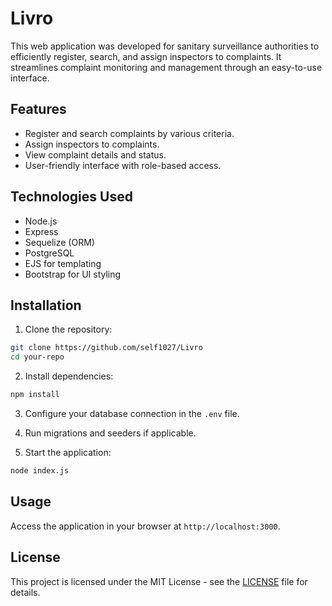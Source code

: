 ﻿# Livro

This web application was developed for sanitary surveillance authorities to efficiently register, search, and assign inspectors to complaints. It streamlines complaint monitoring and management through an easy-to-use interface.

## Features

- Register and search complaints by various criteria.
- Assign inspectors to complaints.
- View complaint details and status.
- User-friendly interface with role-based access.

## Technologies Used

- Node.js
- Express
- Sequelize (ORM)
- PostgreSQL
- EJS for templating
- Bootstrap for UI styling

## Installation

1. Clone the repository:

```bash
git clone https://github.com/self1027/Livro
cd your-repo
```

2. Install dependencies:

```bash
npm install
```

3. Configure your database connection in the `.env` file.

4. Run migrations and seeders if applicable.

5. Start the application:

```bash
node index.js
```

## Usage

Access the application in your browser at `http://localhost:3000`.

## License

This project is licensed under the MIT License - see the [LICENSE](LICENSE) file for details.
